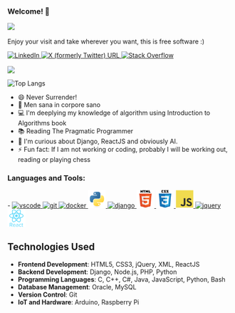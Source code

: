 ### Welcome! 👋
![](https://komarev.com/ghpvc/?username=MAInformatico)

Enjoy your visit and take wherever you want, this is free software :)

  <p align="left">
    <a href="http://www.linkedin.com/in/magutierrezinformatica/">
      <img alt="LinkedIn" src="https://img.shields.io/badge/LinkedIn-0077B5?style=for-the-badge&logo=linkedin&logoColor=white" alt="linkedin" width=90/>
    </a>
    <a href="https://twitter.com/mainformatico">
      <img alt="X (formerly Twitter) URL" src="https://img.shields.io/twitter/url?url=https%3A%2F%2Ftwitter.com%2Fmainformatico"width=68>
    </a>
    <a href="https://stackoverflow.com/users/5182470/mainformatico">
      <img alt="Stack Overflow" src="https://aleen42.github.io/badges/src/stackoverflow.svg" width=148/>
    </a>
  </p>
  
 <img align="center" src="https://github-readme-stats.vercel.app/api?username=MAInformatico&show_icons=true&theme=dracula" /> 
 
![Top Langs](https://github-readme-stats.vercel.app/api/top-langs/?username=MAInformatico&layout=compact)            
  

- 😄 Never Surrender!
- :running: Men sana in corpore sano
- 💻 I'm deeplying my knowledge of algorithm using Introduction to Algorithms book
- :books: Reading The Pragmatic Programmer
- 🌱 I'm curious about Django, ReactJS and obviously AI.
- ⚡ Fun fact: If I am not working or coding, probably I will be working out, reading or playing chess


<h3 align="left"> Languages and Tools:</h3>
- <a href="https://code.visualstudio.com/" target="_blank" rel="noreferrer">
  <img src="https://www.vectorlogo.zone/logos/visualstudio_code/visualstudio_code-icon.svg" alt="vscode" width="40" height="40"/>
</a>
<a href="https://git-scm.com/" target="_blank" rel="noreferrer">
    <img src="https://www.vectorlogo.zone/logos/git-scm/git-scm-icon.svg" alt="git" width="40" height="40"/>
  </a>
  
  <a href="https://git-scm.com/" target="_blank" rel="noreferrer">
    <img src="https://www.vectorlogo.zone/logos/docker/docker-official.svg" alt="docker" width="40" height="40"/>
  </a>
  
<a href="https://www.python.org" target="_blank" rel="noreferrer">
    <img src="https://raw.githubusercontent.com/devicons/devicon/master/icons/python/python-original.svg" alt="python" width="40" height="40"/>
  </a>
<a href="https://www.djangoproject.com/" target="_blank" rel="noreferrer">
    <img src="https://cdn.worldvectorlogo.com/logos/django.svg" alt="django" width="40" height="40"/>
  </a>
   <a href="https://www.w3.org/html/" target="_blank" rel="noreferrer">
    <img src="https://raw.githubusercontent.com/devicons/devicon/master/icons/html5/html5-original-wordmark.svg" alt="html5" width="40" height="40"/>
  </a>  
  <a href="https://www.w3schools.com/css/" target="_blank" rel="noreferrer">
    <img src="https://raw.githubusercontent.com/devicons/devicon/master/icons/css3/css3-original-wordmark.svg" alt="css3" width="40" height="40"/>
  </a>
  <a href="https://developer.mozilla.org/en-US/docs/Web/JavaScript" target="_blank" rel="noreferrer">
    <img src="https://raw.githubusercontent.com/devicons/devicon/master/icons/javascript/javascript-original.svg" alt="javascript" width="40" height="40"/>
  </a>  
  <a href="https://jquery.com/" target="_blank" rel="noreferrer">
    <img src="https://www.vectorlogo.zone/logos/jquery/jquery-vertical.svg" alt="jquery" width="40" height="40"/>
  </a>
    <a href="https://reactjs.org/" target="_blank" rel="noreferrer">
    <img src="https://raw.githubusercontent.com/devicons/devicon/master/icons/react/react-original-wordmark.svg" alt="react" width="40" height="40"/>
  </a>
  
  
  
  


## Technologies Used

- **Frontend Development**:  HTML5, CSS3, jQuery, XML, ReactJS
- **Backend Development**: Django, Node.js, PHP, Python
- **Programming Languages**: C, C++, C#, Java, JavaScript, Python, Bash
- **Database Management**: Oracle, MySQL
- **Version Control**: Git
- **IoT and Hardware**: Arduino, Raspberry Pi
